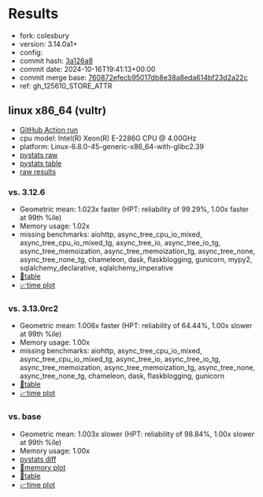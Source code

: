 # Results

- fork: colesbury
- version: 3.14.0a1+
- config: 
- commit hash: [3a126a8](https://github.com/colesbury/cpython/commit/3a126a8)
- commit date: 2024-10-16T19:41:13+00:00
- commit merge base: [760872efecb95017db8e38a8eda614bf23d2a22c](https://github.com/colesbury/cpython/commit/760872efecb95017db8e38a8eda614bf23d2a22c)
- ref: gh_125610_STORE_ATTR

## linux x86_64 (vultr)

- [GitHub Action run](https://github.com/facebookexperimental/free-threading-benchmarking/actions/runs/11410719615)
- cpu model: Intel(R) Xeon(R) E-2286G CPU @ 4.00GHz
- platform: Linux-6.8.0-45-generic-x86_64-with-glibc2.39
- [pystats raw](bm-20241016-vultr-x86_64-colesbury-gh_125610_STORE_ATTR-3.14.0a1%2B-3a126a8-pystats.json)
- [pystats table](bm-20241016-vultr-x86_64-colesbury-gh_125610_STORE_ATTR-3.14.0a1%2B-3a126a8-pystats.md)
- [raw results](bm-20241016-vultr-x86_64-colesbury-gh_125610_STORE_ATTR-3.14.0a1%2B-3a126a8.json)

### vs. 3.12.6

- Geometric mean: 1.023x faster (HPT: reliability of 99.29%, 1.00x faster at 99th %ile)
- Memory usage: 1.02x
- missing benchmarks: aiohttp, async_tree_cpu_io_mixed, async_tree_cpu_io_mixed_tg, async_tree_io, async_tree_io_tg, async_tree_memoization, async_tree_memoization_tg, async_tree_none, async_tree_none_tg, chameleon, dask, flaskblogging, gunicorn, mypy2, sqlalchemy_declarative, sqlalchemy_imperative
- [📄table](bm-20241016-vultr-x86_64-colesbury-gh_125610_STORE_ATTR-3.14.0a1%2B-3a126a8-vs-3.12.6.md)
- [📈time plot](bm-20241016-vultr-x86_64-colesbury-gh_125610_STORE_ATTR-3.14.0a1%2B-3a126a8-vs-3.12.6.svg)

### vs. 3.13.0rc2

- Geometric mean: 1.006x faster (HPT: reliability of 64.44%, 1.00x slower at 99th %ile)
- Memory usage: 1.00x
- missing benchmarks: aiohttp, async_tree_cpu_io_mixed, async_tree_cpu_io_mixed_tg, async_tree_io, async_tree_io_tg, async_tree_memoization, async_tree_memoization_tg, async_tree_none, async_tree_none_tg, chameleon, dask, flaskblogging, gunicorn
- [📄table](bm-20241016-vultr-x86_64-colesbury-gh_125610_STORE_ATTR-3.14.0a1%2B-3a126a8-vs-3.13.0rc2.md)
- [📈time plot](bm-20241016-vultr-x86_64-colesbury-gh_125610_STORE_ATTR-3.14.0a1%2B-3a126a8-vs-3.13.0rc2.svg)

### vs. base

- Geometric mean: 1.003x slower (HPT: reliability of 98.84%, 1.00x slower at 99th %ile)
- Memory usage: 1.00x
- [pystats diff](bm-20241016-vultr-x86_64-colesbury-gh_125610_STORE_ATTR-3.14.0a1%2B-3a126a8-pystats-vs-base.md)
- [🧠memory plot](bm-20241016-vultr-x86_64-colesbury-gh_125610_STORE_ATTR-3.14.0a1%2B-3a126a8-vs-base-mem.svg)
- [📄table](bm-20241016-vultr-x86_64-colesbury-gh_125610_STORE_ATTR-3.14.0a1%2B-3a126a8-vs-base.md)
- [📈time plot](bm-20241016-vultr-x86_64-colesbury-gh_125610_STORE_ATTR-3.14.0a1%2B-3a126a8-vs-base.svg)

